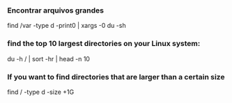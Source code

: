 
### Encontrar arquivos grandes

find /var -type d -print0 | xargs -0 du -sh

### find the top 10 largest directories on your Linux system:
du -h / | sort -hr | head -n 10

### If you want to find directories that are larger than a certain size
find / -type d -size +1G
